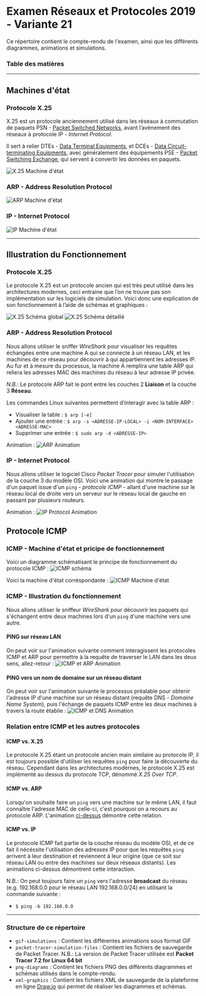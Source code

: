 
# Examen Réseaux et Protocoles 2019 - Variante 21
Ce répertoire contient le compte-rendu de l'examen, ainsi que les différents diagrammes, animations et simulations.

### Table des matières

----------------------------------------------------------------------------------------------------
## Machines d'état

### Protocole X.25
X.25 est un protocole anciennement utilisé dans les réseaux à commutation de paquets PSN - [Packet Switched Networks](https://en.wikipedia.org/wiki/Packet_switching), avant l’avènement des réseaux à protocole IP - _Internet Protocol_.

Il sert à relier DTEs - [Data Terminal Equipments](https://en.wikipedia.org/wiki/Data_terminal_equipment), et DCEs - [Data Circuit-terminating Equipments](https://en.wikipedia.org/wiki/Data_circuit-terminating_equipment), avec généralement des équipements PSE - [Packet Switching Exchange](https://en.wikipedia.org/wiki/Packet_switching), qui servent à convertir les données en paquets.

![X.25 Machine d'état](png-diagrams/x25-state-machine.png)

### ARP - Address Resolution Protocol

![ARP Machine d'état](png-diagrams/arp-state-machine.png)

### IP - Internet Protocol

![IP Machine d'état](png-diagrams/ip-state-machine.png)



----------------------------------------------------------------------------------------------------
## Illustration du Fonctionnement

### Protocole X.25
Le protocole X.25 est un protocole ancien qui est très peut utilisé dans les architectures modernes, ceci entraine que l’on ne trouve pas son implémentation sur les logiciels de simulation. Voici donc une explication de son fonctionnement à l’aide de schémas et graphiques :

![X.25 Schéma global](png-diagrams/x25-global.png)
![X.25 Schéma détaillé](png-diagrams/x25-explanation.png)

### ARP - Address Resolution Protocol
Nous allons utiliser le sniffer _WireShark_ pour visualiser les requêtes échangées entre une machine A qui se connecte à un réseau LAN, et les machines de ce réseau pour découvrir à qui appartiennent les adresses IP. Au fur et à mesure du processus, la machine A remplira une table ARP qui reliera les adresses MAC des machines du réseau à leur adresse IP privée.

_N.B._: Le protocole ARP fait le pont entre les couches 2 __Liaison__ et la couche 3 __Réseau__.

Les commandes Linux suivantes permettent d’interagir avec la table ARP :
- Visualiser la table : `$ arp [-e]`
- Ajouter une entrée : `$ arp -s <ADRESSE-IP-LOCAL> -i <NOM-INTERFACE> <ADRESSE-MAC>`
- Supprimer une entrée : `$ sudo arp -d <ADRESSE-IP>`

Animation :
![ARP Animation](gif-simulations/arp-simulation.gif)

### IP - Internet Protocol
Nous allons utiliser le logiciel Cisco _Packet Tracer_ pour simuler l'utilisation de la couche 3 du modèle OSI. Voici une animation qui montre le passage d'un paquet issue d'un `ping` - _protocole ICMP_ - allant d'une machine sur le réseau local de droite vers un serveur sur le réseau local de gauche en passant par plusieurs routeurs.

Animation :
![IP Protocol Animation](gif-simulations/ip-simulation.gif)


## Protocole ICMP

### ICMP - Machine d'état et pricipe de fonctionnement
Voici un diagramme schématisant le principe de fonctionnement du protocole ICMP :
![ICMP schéma](png-diagrams/icmp-diagram.png)

Voici la machine d'état corréspondante :
![ICMP Machine d'état](png-diagrams/icmp-state-machine.png)

### ICMP - Illustration du fonctionnement

Nous allons utiliser le sniffeur _WireShark_ pour découvrir les paquets qui s'échangent entre deux machines lors d'un `ping` d'une machine vers une autre.

#### PING sur réseau LAN
On peut voir sur l'animation suivante comment interagissent les protocoles ICMP et ARP pour permettre à la requête de traverser le LAN dans les deux sens, allez-retour :
![ICMP et ARP Animation](gif-simulations/icmp-arp-simulation.gif)

#### PING vers un nom de domaine sur un réseau distant
On peut voir sur l'animation suivante le processus préalable pour obtenir l'adresse IP d'une machine sur un réseau distant (requête DNS - _Domaine Name System_), puis l'échange de paquets ICMP entre les deux machines à travers la route établie :
![ICMP et DNS Animation](gif-simulations/icmp-dns-simulation.gif)

### Relation entre ICMP et les autres protocoles

#### ICMP vs. X.25
Le protocole X.25 étant un protocole ancien main similaire au protocole IP, il est toujours possible d'utiliser les requêtes `ping` pour faire la découverte du réseau. Cependant dans les architectures modèrnes, le protocole X.25 est implémenté au dessus du protocole TCP, dénommé _X.25 Over TCP_.

#### ICMP vs. ARP
Lorsqu'on souhaite faire un `ping` vers une machine sur le même LAN, il faut connaître l'adresse MAC de celle-ci, c'est pourquoi on a recours au protocole ARP. L'animation [ci-dessus](https://github.com/redouane-dev/reseaux-protocoles-exam-21#ping-sur-réseau-lan) démontre cette relation.

#### ICMP vs. IP
Le protocole ICMP fait partie de la couche réseau du modèle OSI, et de ce fait il nécéssite l'utilisation des adresses IP pour que les requêtes `ping` arrivent à leur destination et reviennent à leur origine (que ce soit sur réseau LAN ou entre des machines sur deux réseaux distants). Les animations ci-dessus démontrent cette interaction.

N.B.: On peut toujours faire un `ping` vers l'adresse __broadcast__ du réseau (e.g. 192.168.0.0 pour le réseau LAN 192.168.0.0/24) en utilisant la commande suivante :
- `$ ping -b 192.168.0.0`

----------------------------------------------------------------------------------------------------
### Structure de ce répertoire
- `gif-simulations` : Contient les différentes animations sous format GIF
- `packet-tracer-simulation-files` : Contient les fichiers de sauvegarde de Packet Tracer. N.B.: La version de Packet Tracer utilisée est __Packet Tracer 7.2 for Linux 64 bit__
- `png-diagrams` : Contient les fichiers PNG des différents diagrammes et schémas utilisés dans le compte-rendu.
- `xml-graphics` : Contient les fichiers XML de sauvegarde de la plateforme en ligne [Draw.io](https://www.draw.io/) qui permet de réaliser les diagrammes et schémas.